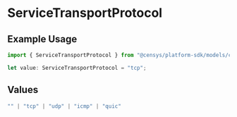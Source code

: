# ServiceTransportProtocol

## Example Usage

```typescript
import { ServiceTransportProtocol } from "@censys/platform-sdk/models/components";

let value: ServiceTransportProtocol = "tcp";
```

## Values

```typescript
"" | "tcp" | "udp" | "icmp" | "quic"
```